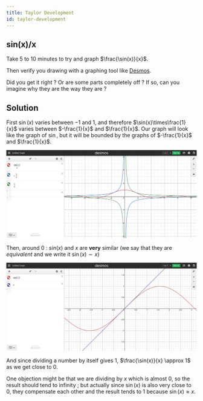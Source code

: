 ```yaml
---
title: Taylor Development
id: taylor-development
---
```


## sin(x)/x

Take 5 to 10 minutes to try and graph $\frac{\sin(x)}{x}$.

Then verify you drawing with a graphing tool like [Desmos](https://www.desmos.com/calculator).

Did you get it right ? Or are some parts completely off ? If so, can you imagine why they are the way they are ?

## Solution

First $\sin(x)$ varies between $-1$ and $1$, and therefore $\sin(x)\times\frac{1}{x}$ varies between $-\frac{1}{x}$ and $\frac{1}{x}$. Our graph will look like the graph of $\sin$, but it will be bounded by the graphs of $-\frac{1}{x}$ and $\frac{1}{x}$.

![](bounding-graphs.png)

Then, around 0 : $sin(x)$ and $x$ are **very** similar (we say that they are *equivalent* and we write it $\sin(x) \sim x$)

![](equiv-sin-and-x.png)

And since dividing a number by itself gives $1$, $\frac{\sin(x)}{x} \approx 1$ as we get close to 0.

One objection might be that we are dividing by $x$ which is almost $0$, so the result should tend to infinity ; but actually since $\sin(x)$ is also very close to 0, they compensate each other and the result tends to 1 because $\sin(x) \approx x$.